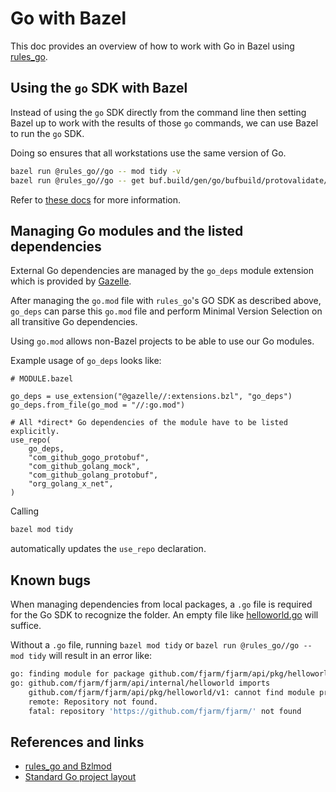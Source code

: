 # Go with Bazel

This doc provides an overview of how to work with Go in Bazel using [rules_go](https://github.com/bazelbuild/rules_go/).

## Using the `go` SDK with Bazel

Instead of using the `go` SDK directly from the command line then setting Bazel up to work with the results of those
`go` commands, we can use Bazel to run the `go` SDK.

Doing so ensures that all workstations use the same version of Go.
```bash
bazel run @rules_go//go -- mod tidy -v
bazel run @rules_go//go -- get buf.build/gen/go/bufbuild/protovalidate/protocolbuffers/go
```

Refer to [these docs](https://github.com/bazelbuild/rules_go/blob/master/docs/go/core/bzlmod.md#using-a-go-sdk) for more information.

## Managing Go modules and the listed dependencies

External Go dependencies are managed by the `go_deps` module extension which is provided by [Gazelle](./gazelle.md).

After managing the `go.mod` file with `rules_go`'s GO SDK as described above, `go_deps` can parse this `go.mod` file and
perform Minimal Version Selection on all transitive Go dependencies.

Using `go.mod` allows non-Bazel projects to be able to use our Go modules.

Example usage of `go_deps` looks like:
```starlark
# MODULE.bazel

go_deps = use_extension("@gazelle//:extensions.bzl", "go_deps")
go_deps.from_file(go_mod = "//:go.mod")

# All *direct* Go dependencies of the module have to be listed explicitly.
use_repo(
    go_deps,
    "com_github_gogo_protobuf",
    "com_github_golang_mock",
    "com_github_golang_protobuf",
    "org_golang_x_net",
)
```

Calling
```bash
bazel mod tidy
```

automatically updates the `use_repo` declaration.

## Known bugs

When managing dependencies from local packages, a `.go` file is required for the Go SDK to recognize the folder. An
empty file like [helloworld.go](../api/pkg/helloworld/v1/helloworld.go) will suffice.

Without a `.go` file, running `bazel mod tidy` or `bazel run @rules_go//go -- mod tidy` will result in an error like:

```bash
go: finding module for package github.com/fjarm/fjarm/api/pkg/helloworld/v1
go: github.com/fjarm/fjarm/api/internal/helloworld imports
	github.com/fjarm/fjarm/api/pkg/helloworld/v1: cannot find module providing package github.com/fjarm/fjarm/api/pkg/helloworld/v1: module github.com/fjarm/fjarm/api/pkg/helloworld: git ls-remote -q origin in /Users/jeremymuhia/go/pkg/mod/cache/vcs/c654521993e4c008cc1aa967d731c9945b3d0480ac1fee37a0d98e76923ef749: exit status 128:
	remote: Repository not found.
	fatal: repository 'https://github.com/fjarm/fjarm/' not found
```

## References and links

* [rules_go and Bzlmod](https://github.com/bazelbuild/rules_go/blob/master/docs/go/core/bzlmod.md)
* [Standard Go project layout](https://github.com/golang-standards/project-layout)

